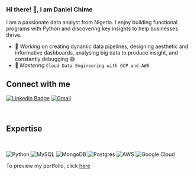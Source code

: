 ### Hi there! 👋, I am Daniel Chime
I am a passionate data analyst from Nigeria. I enjoy building functional programs with Python and discovering key insights to help businesses thrive. 
- 🔭 *Working* on creating dynamic data pipelines, designing aesthetic and informative dashboards, analysing big data to produce insight, and constantly debugging 😅
- 🌱 *Mastering* `Cloud Data Engineering with GCP and AWS`

## Connect with me


[![Linkedin Badge](https://img.shields.io/badge/-Daniel%20Chime-blue?style=for-the-badge&logo=Linkedin&logoColor=white&link=https://www.linkedin.com/in/daniel-chime/)](https://www.linkedin.com/in/daniel-chime/)
[![Gmail](https://img.shields.io/badge/-stevenchime@gmail.com-D14836?style=for-the-badge&logo=gmail&logoColor=white&link=https://www.gmail.com/)](https://www.gmail.com/)

<br />


## Expertise
<br>

![Python](https://img.shields.io/badge/python-3670A0?style=for-the-badge&logo=python&logoColor=ffdd54)
![MySQL](https://img.shields.io/badge/mysql-4479A1.svg?style=for-the-badge&logo=mysql&logoColor=white)
![MongoDB](https://img.shields.io/badge/MongoDB-%234ea94b.svg?style=for-the-badge&logo=mongodb&logoColor=white)
![Postgres](https://img.shields.io/badge/postgres-%23316192.svg?style=for-the-badge&logo=postgresql&logoColor=white)
![AWS](https://img.shields.io/badge/AWS-%23FF9900.svg?style=for-the-badge&logo=amazon-aws&logoColor=white)
![Google Cloud](https://img.shields.io/badge/GoogleCloud-%234285F4.svg?style=for-the-badge&logo=google-cloud&logoColor=white)


To preview my portfolio, click <a href="https://stevenchime.wixsite.com/chime-daniel">here</a>
